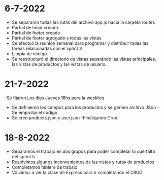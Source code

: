 # 6-7-2022

- Se separaron todas las rutas del archivo app.js hacia la carpeta routes
- Partial de head creado.
- Partial de footer creado
- Partial de footer agregado a todas las vistas
- Se efectuó la reunión semanal para programar y distribuir todas las tareas relacionadas con el sprint 3
- Limpia de código
- Se reestructuró el directorio de vistas separándo las vistas principales, las vistas de productos y las vistas de usuario.

# 21-7-2022

-Se fijaron Los dias Jueves 18hs para la weeklies 
- Se definieron los campos para los productos y se genero archivo JSon
-Se emprolijo el codigo
- Se creo products.json y user.json
-Finalizando Crud.

# 18-8-2022

- Separamos el trabajo en dos grupos para poder completar lo que falta del sprint 5
- Resolvimos algunos inconvenientes de las vistas y rutas de productos
- Completamos tablero de trabajo
- Volvimos a ver la clase de Express para ir completando el CRUD

